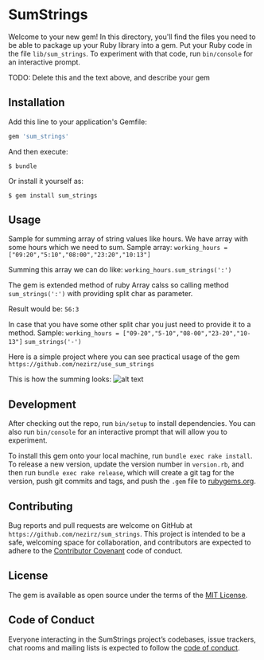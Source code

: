 # SumStrings

Welcome to your new gem! In this directory, you'll find the files you need to be able to package up your Ruby library into a gem. Put your Ruby code in the file `lib/sum_strings`. To experiment with that code, run `bin/console` for an interactive prompt.

TODO: Delete this and the text above, and describe your gem

## Installation

Add this line to your application's Gemfile:

```ruby
gem 'sum_strings'
```

And then execute:

    $ bundle

Or install it yourself as:

    $ gem install sum_strings

## Usage

Sample for summing array of string values like hours.
We have array with some hours which we need to sum.
Sample array:
`working_hours = ["09:20","5:10","08:00","23:20","10:13"]`

Summing this array we can do like:
`working_hours.sum_strings(':')`

The gem is extended method of ruby Array calss so calling method `sum_strings(':')` with providing split char as parameter.

Result would be:
`56:3`

In case that you have some other split char you just need to provide it to a method.
Sample:
`working_hours = ["09-20","5-10","08-00","23-20","10-13"]`
`sum_strings('-')`

Here is a simple project where you can see practical usage of the gem `https://github.com/nezirz/use_sum_strings`

This is how the summing looks:
![alt text](https://raw.github.com/nezirz/sum_strings/master/sum_strings.png)


## Development

After checking out the repo, run `bin/setup` to install dependencies. You can also run `bin/console` for an interactive prompt that will allow you to experiment.

To install this gem onto your local machine, run `bundle exec rake install`. To release a new version, update the version number in `version.rb`, and then run `bundle exec rake release`, which will create a git tag for the version, push git commits and tags, and push the `.gem` file to [rubygems.org](https://rubygems.org).

## Contributing

Bug reports and pull requests are welcome on GitHub at `https://github.com/nezirz/sum_strings`. This project is intended to be a safe, welcoming space for collaboration, and contributors are expected to adhere to the [Contributor Covenant](http://contributor-covenant.org) code of conduct.

## License

The gem is available as open source under the terms of the [MIT License](https://opensource.org/licenses/MIT).

## Code of Conduct

Everyone interacting in the SumStrings project’s codebases, issue trackers, chat rooms and mailing lists is expected to follow the [code of conduct](https://github.com/[USERNAME]/sum_strings/blob/master/CODE_OF_CONDUCT.md).
